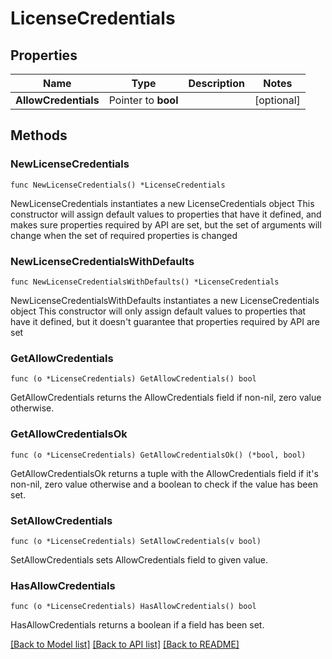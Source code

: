 # LicenseCredentials

## Properties

Name | Type | Description | Notes
------------ | ------------- | ------------- | -------------
**AllowCredentials** | Pointer to **bool** |  | [optional] 

## Methods

### NewLicenseCredentials

`func NewLicenseCredentials() *LicenseCredentials`

NewLicenseCredentials instantiates a new LicenseCredentials object
This constructor will assign default values to properties that have it defined,
and makes sure properties required by API are set, but the set of arguments
will change when the set of required properties is changed

### NewLicenseCredentialsWithDefaults

`func NewLicenseCredentialsWithDefaults() *LicenseCredentials`

NewLicenseCredentialsWithDefaults instantiates a new LicenseCredentials object
This constructor will only assign default values to properties that have it defined,
but it doesn't guarantee that properties required by API are set

### GetAllowCredentials

`func (o *LicenseCredentials) GetAllowCredentials() bool`

GetAllowCredentials returns the AllowCredentials field if non-nil, zero value otherwise.

### GetAllowCredentialsOk

`func (o *LicenseCredentials) GetAllowCredentialsOk() (*bool, bool)`

GetAllowCredentialsOk returns a tuple with the AllowCredentials field if it's non-nil, zero value otherwise
and a boolean to check if the value has been set.

### SetAllowCredentials

`func (o *LicenseCredentials) SetAllowCredentials(v bool)`

SetAllowCredentials sets AllowCredentials field to given value.

### HasAllowCredentials

`func (o *LicenseCredentials) HasAllowCredentials() bool`

HasAllowCredentials returns a boolean if a field has been set.


[[Back to Model list]](../README.md#documentation-for-models) [[Back to API list]](../README.md#documentation-for-api-endpoints) [[Back to README]](../README.md)


